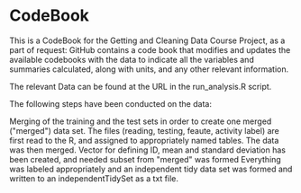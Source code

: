 CodeBook
================


This is a CodeBook for the Getting and Cleaning Data Course Project, as a part of request:
GitHub contains a code book that modifies and updates the available
codebooks with the data to indicate all the variables and summaries
calculated, along with units, and any other relevant information.

The relevant Data can be found at the URL in the run_analysis.R script.

The following steps have been conducted on the data:

Merging of the training and the test sets in order to create one merged ("merged") data set.
The files (reading, testing, feaute, activity label) are first read to the R, and assigned to appropriately named tables.
The data was then merged.
Vector for defining ID, mean and standard deviation has been created, and needed subset from "merged" was formed
Everything was labeled appropriately and an independent tidy data set was formed and written to an independentTidySet as a txt file.